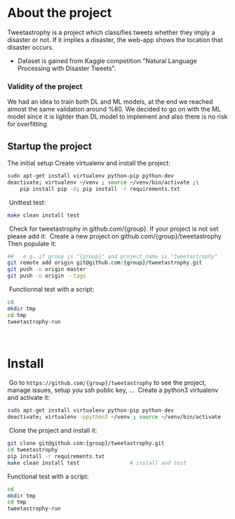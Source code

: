 # About the project
Tweetastrophy is a project which classifies tweets whether they imply a disaster or not. If it implies a disaster, the web-app shows the location that disaster occurs.

- Dataset is gained from Kaggle competition "Natural Language Processing with Disaster Tweets".

### Validity of the project
We had an idea to train both DL and ML models, at the end we reached almost the same validation around %80. We decided to go on with the ML model since it is lighter than DL model to implement and also there is no risk for overfitting.

## Startup the project
The initial setup
Create virtualenv and install the project:
```bash
sudo apt-get install virtualenv python-pip python-dev
deactivate; virtualenv ~/venv ; source ~/venv/bin/activate ;\
    pip install pip -U; pip install -r requirements.txt
```
​
Unittest test:
```bash
make clean install test
```
​
Check for tweetastrophy in github.com/{group}. If your project is not set please add it:
​
Create a new project on github.com/{group}/tweetastrophy
Then populate it:
​
```bash
##   e.g. if group is "{group}" and project_name is "tweetastrophy"
git remote add origin git@github.com:{group}/tweetastrophy.git
git push -u origin master
git push -u origin --tags
```
​
Functionnal test with a script:
​
```bash
cd
mkdir tmp
cd tmp
tweetastrophy-run
```
​
# Install
​
Go to `https://github.com/{group}/tweetastrophy` to see the project, manage issues,
setup you ssh public key, ...
​
Create a python3 virtualenv and activate it:
​
```bash
sudo apt-get install virtualenv python-pip python-dev
deactivate; virtualenv -ppython3 ~/venv ; source ~/venv/bin/activate
```
​
Clone the project and install it:
​
```bash
git clone git@github.com:{group}/tweetastrophy.git
cd tweetastrophy
pip install -r requirements.txt
make clean install test                # install and test
```
Functional test with a script:
​
```bash
cd
mkdir tmp
cd tmp
tweetastrophy-run
```
